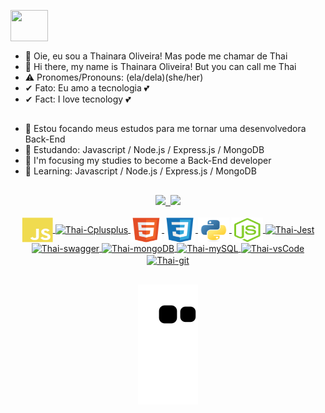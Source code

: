 <img align="left" height="50" width="60" src="https://media.tenor.com/93swnQDXHJUAAAAi/flag-rainbow.gif"><br><br><br>
 - 👋 Oie, eu sou a Thainara Oliveira! Mas pode me chamar de Thai 
 - 👋 Hi there, my name is Thainara Oliveira! But you can call me Thai 
 - ⚠ Pronomes/Pronouns: (ela/dela)(she/her)<br>
 - ✔ Fato: Eu amo a tecnologia 💕
 - ✔ Fact: I love tecnology 💕
##
 - 🎡 Estou focando meus estudos para me tornar uma desenvolvedora Back-End
 - 🌱 Estudando: Javascript / Node.js / Express.js / MongoDB
 - 🎡 I'm focusing my studies to become a Back-End developer
 - 🌱 Learning: Javascript / Node.js / Express.js / MongoDB

##

<div align="center">
  <a href="https://github.com/thaisdo">
  <img  height ="150em" src="https://github-readme-stats-5s81.vercel.app/api?username=thaisdo&theme=gotham&show_icons=true">
  <img>
  <img  height ="150em" src="https://github-readme-stats-5s81.vercel.app/api/top-langs/?username=thaisdo&layout=compact&langs_count=168&theme=gotham">
</div>

<div style="display: inline_block" align="center"><br>
  <img align="center" alt="Thai-Js" height="40" width="50" src="https://raw.githubusercontent.com/devicons/devicon/master/icons/javascript/javascript-plain.svg">
  <img align="center" alt="Thai-Cplusplus" height="40" width="50" src="https://cdn.jsdelivr.net/gh/devicons/devicon/icons/cplusplus/cplusplus-original.svg">
  <img align="center" alt="Thai-HTML5" height="40" width="50" src="https://raw.githubusercontent.com/devicons/devicon/master/icons/html5/html5-original.svg">
  <img align="center" alt="Thai-Css3" height="40" width="50" src="https://raw.githubusercontent.com/devicons/devicon/master/icons/css3/css3-original.svg">
  <img align="center" alt="Thai-Python" height="40" width="50" src="https://raw.githubusercontent.com/devicons/devicon/master/icons/python/python-original.svg">
  <img align="center" alt="Thai-NodeJs" height="40" width="50" src="https://raw.githubusercontent.com/devicons/devicon/master/icons/nodejs/nodejs-original.svg">
  <img align="center" alt="Thai-Jest" height="40" width="50" src="https://cdn.jsdelivr.net/gh/devicons/devicon/icons/jest/jest-plain.svg">
  <img align="center" alt="Thai-swagger" height="40" width="50" src="https://cdn.svgporn.com/logos/swagger.svg">
  <img align="center" alt="Thai-mongoDB" height="40" width="50" src="https://cdn.jsdelivr.net/gh/devicons/devicon/icons/mongodb/mongodb-original.svg">
  <img align="center" alt="Thai-mySQL" height="40" width="50" src="https://cdn.jsdelivr.net/gh/devicons/devicon/icons/mysql/mysql-original.svg">
  <img align="center" alt="Thai-vsCode" height="40" width="50" src="https://cdn.jsdelivr.net/gh/devicons/devicon/icons/vscode/vscode-original.svg">
  <img align="center" alt="Thai-git" height="40" width="50" src="https://cdn.jsdelivr.net/gh/devicons/devicon/icons/git/git-original.svg">
</div>
  
  ##
  <div align="center">
  
  ![Snake animation](https://github.com/thaisdo/thaisdo/blob/output/github-contribution-grid-snake.svg)
  
  </div>


